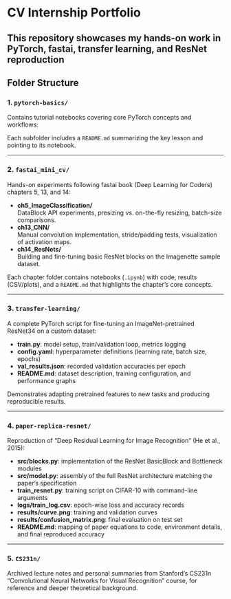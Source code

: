 # CV Internship Portfolio

This repository showcases my hands-on work in PyTorch, fastai, transfer learning, and ResNet reproduction
---
## Folder Structure

### 1. `pytorch-basics/`
Contains tutorial notebooks covering core PyTorch concepts and workflows:

Each subfolder includes a `README.md` summarizing the key lesson and pointing to its notebook.

---

### 2. `fastai_mini_cv/`
Hands-on experiments following fastai book (Deep Learning for Coders) chapters 5, 13, and 14:
- **ch5_ImageClassification/**  
  DataBlock API experiments, presizing vs. on-the-fly resizing, batch-size comparisons.  
- **ch13_CNN/**  
  Manual convolution implementation, stride/padding tests, visualization of activation maps.  
- **ch14_ResNets/**  
  Building and fine-tuning basic ResNet blocks on the Imagenette sample dataset.  

Each chapter folder contains notebooks (`.ipynb`) with code, results (CSV/plots), and a `README.md` that highlights the chapter’s core concepts.

---

### 3. `transfer-learning/`
A complete PyTorch script for fine-tuning an ImageNet-pretrained ResNet34 on a custom dataset:
- **train.py**: model setup, train/validation loop, metrics logging  
- **config.yaml**: hyperparameter definitions (learning rate, batch size, epochs)  
- **val_results.json**: recorded validation accuracies per epoch  
- **README.md**: dataset description, training configuration, and performance graphs  

Demonstrates adapting pretrained features to new tasks and producing reproducible results.

---

### 4. `paper-replica-resnet/`
Reproduction of “Deep Residual Learning for Image Recognition” (He et al., 2015):
- **src/blocks.py**: implementation of the ResNet BasicBlock and Bottleneck modules  
- **src/model.py**: assembly of the full ResNet architecture matching the paper’s specification  
- **train_resnet.py**: training script on CIFAR-10 with command-line arguments  
- **logs/train_log.csv**: epoch-wise loss and accuracy records  
- **results/curve.png**: training and validation curves  
- **results/confusion_matrix.png**: final evaluation on test set  
- **README.md**: mapping of paper equations to code, environment details, and final reproduced accuracy  

---

### 5. `CS231n/`
Archived lecture notes and personal summaries from Stanford’s CS231n “Convolutional Neural Networks for Visual Recognition” course, for reference and deeper theoretical background.

